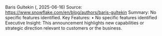 Baris Gultekin (, 2025-06-16)
Source: https://www.snowflake.com/en/blog/authors/baris-gultekin
Summary: No specific features identified.
Key Features:
• No specific features identified
Executive Insight: This announcement highlights new capabilities or strategic direction relevant to customers or the business.

